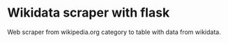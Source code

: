 # Wikidata scraper with flask
Web scraper from wikipedia.org category to table with data from wikidata.

